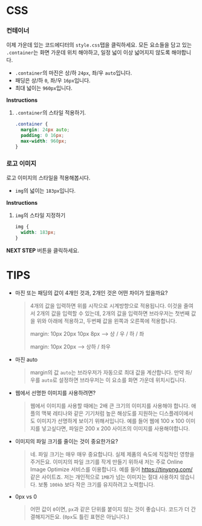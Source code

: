 # CSS

### 컨테이너
이제 가운데 있는 코드에디터의 `style.css`탭을 클릭하세요. 모든 요소들을 담고 있는 `.container`는 화면 가운데 위치 해야하고, 일정 넓이 이상 넓어지지 않도록 해야합니다.  
* `.container`의 마진은 상/하 `24px`, 좌/우 `auto`입니다.
* 패딩은 상/하 `0`, 좌/우 `16px`입니다.
* 최대 넓이는 `960px`입니다.

**Instructions**
1. `.container`의 스타일 적용하기.
    ```css
    .container {
      margin: 24px auto;
      padding: 0 16px;
      max-width: 960px;
    }
    ```



### 로고 이미지
로고 이미지의 스타일을 적용해봅시다.
- `img`의 넓이는 `183px`입니다.

**Instructions**
1. `img`의 스타일 지정하기
    ```css
    img {
      width: 183px;
    }
    ```



**NEXT STEP** 버튼을 클릭하세요.



# TIPS
* 마진 또는 패딩의 값이 4개인 것과, 2개인 것은 어떤 차이가 있을까요? 

    > 4개의 값을 입력하면 위를 시작으로 시계방향으로 적용됩니다. 이것을 줄여서 2개의 값을 입력할 수 있는데, 2개의 값을 입력하면 브라우저는 첫번째 값을 위와 아래에 적용하고, 두번째 값을 왼쪽과 오른쪽에 적용합니다.
    >
    > margin: 10px 20px 10px 8px --> 상 / 우 / 하 / 좌
    >
    > margin: 10px 20px --> 상하 / 좌우

* 마진 auto

    > margin의 값 `auto`는 브라우저가 자동으로 최대 값을 계산합니다. 만약 좌/우를 `auto`로 설정하면 브라우저는 이 요소를 화면 가운데 위치시킵니다.

* 웹에서 선명한 이미지를 사용하려면?
    > 웹에서 이미지를 사용할 때에는 2배 큰 크기의 이미지를 사용해야 합니다. 애플의 맥북 레티나와 같은 기기처럼 높은 해상도를 지원하는 디스플레이에서도 이미지가 선명하게 보이기 위해서입니다. 예를 들어 웹에 100 x 100 이미지를 넣고싶다면, 파일은 200 x 200 사이즈의 이미지를 사용해야합니다. 

* 이미지의 파일 크기를 줄이는 것이 중요한가요?
    > 네. 파일 크기는 매우 매우 중요합니다. 실제 제품의 속도에 직접적인 영향을 주거든요. 이미지의 파일 크기를 작게 만들기 위하새 저는 주로 Online Image Optimize 서비스를 이용합니다. 예를 들어 https://tinypng.com/ 같은 사이트죠. 저는 개인적으로 `1MB`가 넘는 이미지는 절대 사용하지 않습니다. 보통 `100kb` 보다 작은 크기를 유지하려고 노력합니다.  

* 0px vs 0 
    > 어떤 값이 `0`이면, `px`과 같은 단위를 붙이지 않는 것이 좋습니다. 코드가 더 간결해지거든요. (`0px`도 틀린 표현은 아닙니다.)